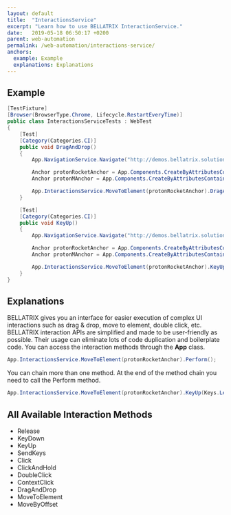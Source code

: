 ```yaml
---
layout: default
title:  "InteractionsService"
excerpt: "Learn how to use BELLATRIX InteractionService."
date:   2019-05-18 06:50:17 +0200
parent: web-automation
permalink: /web-automation/interactions-service/
anchors:
  example: Example
  explanations: Explanations
---
```

Example
-------
```csharp
[TestFixture]
[Browser(BrowserType.Chrome, Lifecycle.RestartEveryTime)]
public class InteractionsServiceTests : WebTest
{
    [Test]
    [Category(Categories.CI)]
    public void DragAndDrop()
    {
        App.NavigationService.Navigate("http://demos.bellatrix.solutions/");

        Anchor protonRocketAnchor = App.Components.CreateByAttributesContaining<Anchor>("href", "/proton-rocket/");
        Anchor protonMAnchor = App.Components.CreateByAttributesContaining<Anchor>("href", "/proton-m/");

        App.InteractionsService.MoveToElement(protonRocketAnchor).DragAndDrop(protonRocketAnchor, protonMAnchor).Perform();
    }

    [Test]
    [Category(Categories.CI)]
    public void KeyUp()
    {
        App.NavigationService.Navigate("http://demos.bellatrix.solutions/");

        Anchor protonRocketAnchor = App.Components.CreateByAttributesContaining<Anchor>("href", "/proton-rocket/");
        Anchor protonMAnchor = App.Components.CreateByAttributesContaining<Anchor>("href", "/proton-m/");

        App.InteractionsService.MoveToElement(protonRocketAnchor).KeyUp(Keys.LeftShift).ContextClick().Perform();
    }
}
```

Explanations
------------
BELLATRIX gives you an interface for easier execution of complex UI interactions such as drag & drop, move to element, double click, etc. BELLATRIX interaction APIs are simplified and made to be user-friendly as possible. Their usage can eliminate lots of code duplication and boilerplate code. You can access the interaction methods through the **App** class.
```csharp
App.InteractionsService.MoveToElement(protonRocketAnchor).Perform();
```
You can chain more than one method. At the end of the method chain you need to call the Perform method.
```csharp
App.InteractionsService.MoveToElement(protonRocketAnchor).KeyUp(Keys.LeftShift).ContextClick().Perform();
```
All Available Interaction Methods
---------------------------------
- Release
- KeyDown
- KeyUp
- SendKeys
- Click
- ClickAndHold
- DoubleClick
- ContextClick
- DragAndDrop
- MoveToElement
- MoveByOffset